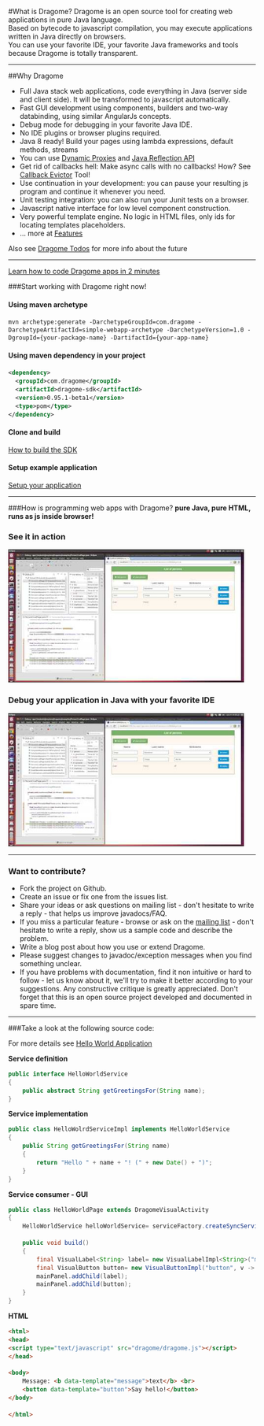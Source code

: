 #What is Dragome?
Dragome is an open source tool for creating web applications in pure Java language.  
Based on bytecode to javascript compilation, you may execute applications written in Java directly on browsers.  
You can use your favorite IDE, your favorite Java frameworks and tools because Dragome is totally transparent.  

----------

##Why Dragome
* Full Java stack web applications, code everything in Java (server side and client side). It will be transformed to javascript automatically.
* Fast GUI development using components, builders and two-way databinding, using similar AngularJs concepts.
* Debug mode for debugging in your favorite Java IDE.
* No IDE plugins or browser plugins required.
* Java 8 ready! Build your pages using lambda expressions, default methods, streams
* You can use [Dynamic Proxies][2] and [Java Reflection API][3]
* Get rid of callbacks hell: Make async calls with no callbacks! How? See [Callback Evictor][4] Tool!
* Use continuation in your development: you can pause your resulting js program and continue it whenever you need.
* Unit testing integration: you can also run your Junit tests on a browser.
* Javascript native interface for low level component construction.
* Very powerful template engine. No logic in HTML files, only ids for locating templates placeholders.
* ... more at [Features][5]


Also see [Dragome Todos](doc/todos.md) for more info about the future

----------

[Learn how to code Dragome apps in 2 minutes][1]


###Start working with Dragome right now!
#### Using maven archetype
```shell
mvn archetype:generate -DarchetypeGroupId=com.dragome -DarchetypeArtifactId=simple-webapp-archetype -DarchetypeVersion=1.0 -DgroupId={your-package-name} -DartifactId={your-app-name}
```

#### Using maven dependency in your project
``` xml
<dependency>
  <groupId>com.dragome</groupId>
  <artifactId>dragome-sdk</artifactId>
  <version>0.95.1-beta1</version>
  <type>pom</type>
</dependency>
```

#### Clone and build
[How to build the SDK][6]


#### Setup example application
[Setup your application](doc/app-setup.md)

----------

###How is programming web apps with Dragome?
**pure Java, pure HTML, runs as js inside browser!**



### See it in action
[![ScreenShot](doc/crud-debugging-screenshot.jpg)](http://youtu.be/WyseTuRZkNk)



### Debug your application in Java with your favorite IDE
[![ScreenShot](doc/crud-debugging-screenshot.jpg)](http://youtu.be/ktlMWKNVhgo)


----------

### Want to contribute?

* Fork the project on Github.
* Create an issue or fix one from the issues list.
* Share your ideas or ask questions on mailing list - don't hesitate to write a reply - that helps us improve javadocs/FAQ.
* If you miss a particular feature - browse or ask on the [mailing list](https://groups.google.com/d/forum/dragome) - don't hesitate to write a reply, show us a sample code and describe the problem.
* Write a blog post about how you use or extend Dragome.
* Please suggest changes to javadoc/exception messages when you find something unclear.
* If you have problems with documentation, find it non intuitive or hard to follow - let us know about it, we'll try to make it better according to your suggestions. Any constructive critique is greatly appreciated. Don't forget that this is an open source project developed and documented in spare time.

----------

###Take a look at the following source code:

For more details see [Hello World Application][7]

**Service definition**
``` Java
public interface HelloWorldService
{
	public abstract String getGreetingsFor(String name);
}
```

**Service implementation**
``` Java
public class HelloWolrdServiceImpl implements HelloWorldService
{
	public String getGreetingsFor(String name)
	{
		return "Hello " + name + "! (" + new Date() + ")";
	}
}
```

**Service consumer - GUI**
``` Java
public class HelloWorldPage extends DragomeVisualActivity
{
	HelloWorldService helloWorldService= serviceFactory.createSyncService(HelloWorldService.class);

	public void build()
	{
		final VisualLabel<String> label= new VisualLabelImpl<String>("message");
		final VisualButton button= new VisualButtonImpl("button", v -> label.setValue(helloWorldService.getGreetingsFor("World")));
		mainPanel.addChild(label);
		mainPanel.addChild(button);
	}
}
```

**HTML**
``` Html
<html>
<head>
<script type="text/javascript" src="dragome/dragome.js"></script>
</head>

<body>
	Message: <b data-template="message">text</b> <br>
	<button data-template="button">Say hello!</button>
</body>

</html>
```


  [1]: doc/two-minutes-tutorial.md#DRAGOME%202'%20TUTORIAL
  [2]: http://docs.oracle.com/javase/7/docs/api/java/lang/reflect/Proxy.html
  [3]: http://docs.oracle.com/javase/tutorial/reflect/
  [4]: doc/callback-evictor.md
  [5]: doc/features.md
  [6]: doc/how-to-build.md
  [7]: doc/helloworld-app.md
